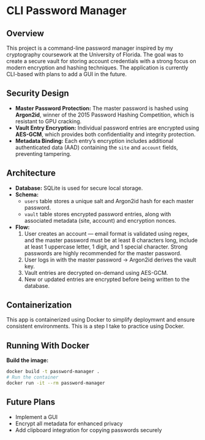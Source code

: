 # CLI Password Manager

## Overview
This project is a command-line password manager inspired by my cryptography coursework at the University of Florida. The goal was to create a secure vault for storing account credentials with a strong focus on modern encryption and hashing techniques. The application is currently CLI-based with plans to add a GUI in the future.

## Security Design
- **Master Password Protection:** The master password is hashed using **Argon2id**, winner of the 2015 Password Hashing Competition, which is resistant to GPU cracking.
- **Vault Entry Encryption:** Individual password entries are encrypted using **AES-GCM**, which provides both confidentiality and integrity protection.
- **Metadata Binding:** Each entry’s encryption includes additional authenticated data (AAD) containing the `site` and `account` fields, preventing tampering.

## Architecture
- **Database:** SQLite is used for secure local storage.
- **Schema:**
  - `users` table stores a unique salt and Argon2id hash for each master password.
  - `vault` table stores encrypted password entries, along with associated metadata (site, account) and encryption nonces.
- **Flow:**
  1. User creates an account — email format is validated using regex, and the master password must be at least 8 characters long, include at least 1 uppercase letter, 1 digit, and 1 special character. Strong passwords are highly recommended for the master password.
  2. User logs in with the master password → Argon2id derives the vault key.
  3. Vault entries are decrypted on-demand using AES-GCM.
  4. New or updated entries are encrypted before being written to the database.

## Containerization
This app is containerized using Docker to simplify deploymwnt and ensure consistent environments. This is a step I take to practice using Docker.

## Running With Docker
**Build the image:**
```bash
docker build -t password-manager .
# Run the container
docker run -it --rm password-manager
```

## Future Plans
- Implement a GUI
- Encrypt all metadata for enhanced privacy
- Add clipboard integration for copying passwords securely